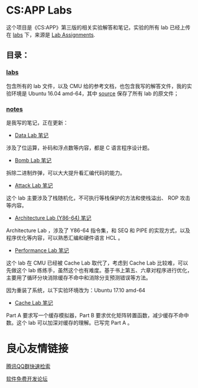 # CS:APP Labs

这个项目是《CS:APP》第三版的相关实验解答和笔记，实验的所有 lab 已经上传在 [labs](./labs/) 下，来源是 [Lab Assignments](http://csapp.cs.cmu.edu/3e/labs.html).

## 目录：

### [labs](./labs/)

 包含所有的 lab 文件，以及 CMU 给的参考文档，也包含我写的解答文件，我的实验环境是 Ubuntu 16.04 amd-64，其中 [source](./labs/source/) 保存了所有 lab 的原文件；

### [notes](./notes/)

 是我写的笔记，正在更新：

- [Data Lab 笔记](./notes/datalab.md)

涉及了位运算，补码和浮点数等内容，都是 C 语言程序设计题。

- [Bomb Lab 笔记](./notes/bomb.md)

拆除二进制炸弹，可以大大提升看汇编代码的能力。

- [Attack Lab 笔记](./notes/attack.md)

 这个 lab 主要涉及了栈随机化，不可执行等栈保护的方法和使栈溢出、 ROP 攻击等内容。

- [Architecture Lab (Y86-64) 笔记](./notes/archlab.md)

 Architecture Lab ，涉及了 Y86-64 指令集，和 SEQ 和 PIPE 的实现方式，以及程序优化等内容，可以熟悉汇编和硬件语言 HCL 。

- [Performance Lab 笔记](./notes/perflab.md)

这个 lab 在 CMU 已经被 Cache Lab 取代了，考虑到 Cache Lab 比较难，可以先做这个 lab 练练手，虽然这个也有难度。基于书上第五、六章对程序进行优化，主要用了循环分块消除缓存不命中和消除分支预测错误等方法。   

因为重装了系统，以下实验环境改为：Ubuntu 17.10 amd-64

- [Cache Lab 笔记](./notes/cachelab.md)

Part A 要求写一个缓存模拟器，Part B 要求优化矩阵转置函数，减少缓存不命中数。这个 lab 可以加深对缓存的理解。已写完 Part A 。


 # 良心友情链接

[腾讯QQ群快速检索](http://u.720life.cn/s/8cf73f7c)

[软件免费开发论坛](http://u.720life.cn/s/bbb01dc0)